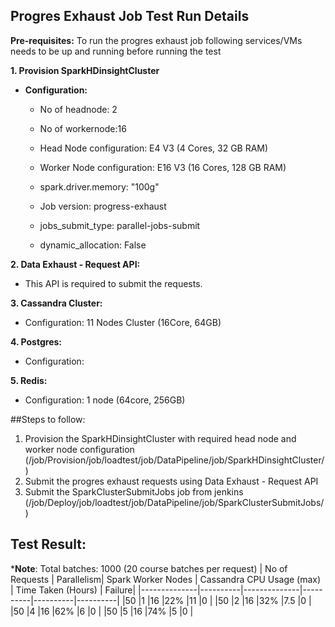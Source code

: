 ## Progres Exhaust Job Test Run Details

**Pre-requisites:** To run the progres exhaust job following services/VMs needs to be up and running before running the test

**1. Provision SparkHDinsightCluster**
- **Configuration:**
  
   - No of headnode: 2
  
  - No of workernode:16
  
   - Head Node configuration: E4 V3 (4 Cores, 32 GB RAM)
  
   - Worker Node configuration: E16 V3 (16 Cores, 128 GB RAM)
  
   - spark.driver.memory: "100g"
   
   - Job version: progress-exhaust
  
   - jobs_submit_type: parallel-jobs-submit
  
   - dynamic_allocation: False 
  
**2. Data Exhaust - Request API:** 
  - This API is required to submit the requests.
  
**3. Cassandra Cluster:**
  - Configuration: 11 Nodes Cluster (16Core, 64GB)
  
**4. Postgres:**
  - Configuration:
  
**5. Redis:**
  - Configuration: 1 node (64core, 256GB)

##Steps to follow:
  1. Provision the SparkHDinsightCluster with required head node and worker node configuration (/job/Provision/job/loadtest/job/DataPipeline/job/SparkHDinsightCluster/)
  2. Submit the progres exhaust requests using Data Exhaust - Request API
  3. Submit the SparkClusterSubmitJobs job from jenkins (/job/Deploy/job/loadtest/job/DataPipeline/job/SparkClusterSubmitJobs/)

## Test Result:
***Note**: Total batches: 1000 (20 course batches per request)
| No of Requests | Parallelism| Spark Worker Nodes | Cassandra CPU Usage (max) | Time Taken (Hours) | Failure|
|--------------|----------|--------------|----------|----------|----------|
|50            |1         |16            |22%       |11        |0         |
|50            |2         |16            |32%       |7.5       |0         |
|50            |4         |16            |62%       |6         |0         |
|50            |5         |16            |74%       |5         |0         |
